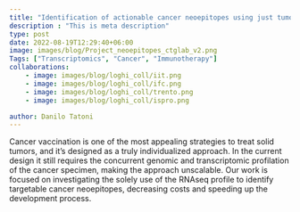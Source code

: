 ```yaml
---
title: "Identification of actionable cancer neoepitopes using just tumor RNAseq"
description : "This is meta description"
type: post
date: 2022-08-19T12:29:40+06:00
image: images/blog/Project_neoepitopes_ctglab_v2.png
Tags: ["Transcriptomics", "Cancer", "Immunotherapy"]
collaborations:
    - image: images/blog/loghi_coll/iit.png
    - image: images/blog/loghi_coll/ifc.png
    - image: images/blog/loghi_coll/trento.png
    - image: images/blog/loghi_coll/ispro.png

author: Danilo Tatoni
---
```


Cancer vaccination is one of the most appealing strategies to treat solid tumors, and it’s designed as a truly individualized approach. In the current design it still requires the concurrent genomic and transcriptomic profilation of the cancer specimen, making the approach unscalable. Our work is focused on investigating the solely use of the RNAseq profile to identify targetable cancer neoepitopes, decreasing costs and speeding up the development process. 


